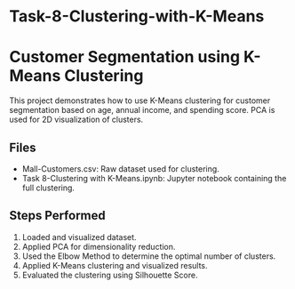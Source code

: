 # Task-8-Clustering-with-K-Means
# Customer Segmentation using K-Means Clustering

This project demonstrates how to use K-Means clustering for customer segmentation based on age, annual income, and spending score. PCA is used for 2D visualization of clusters.

## Files

- Mall-Customers.csv: Raw dataset used for clustering.
- Task 8-Clustering with K-Means.ipynb: Jupyter notebook containing the full clustering.

## Steps Performed

1. Loaded and visualized dataset.
2. Applied PCA for dimensionality reduction.
3. Used the Elbow Method to determine the optimal number of clusters.
4. Applied K-Means clustering and visualized results.
5. Evaluated the clustering using Silhouette Score.

